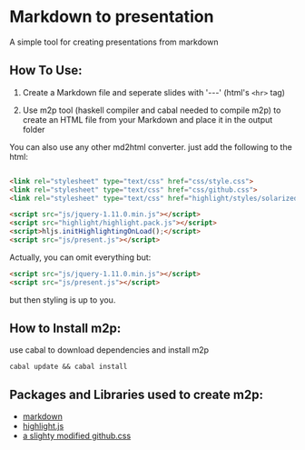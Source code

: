 Markdown to presentation
========================

A simple tool for creating presentations from markdown

How To Use:
------
1. Create a Markdown file and seperate slides with '---' (html's `<hr>` tag)

2. Use m2p tool (haskell compiler and cabal needed to compile m2p) to create an HTML file from your Markdown and place it in the output folder

You can also use any other md2html converter. just add the following to the html:
```html

<link rel="stylesheet" type="text/css" href="css/style.css">
<link rel="stylesheet" type="text/css" href="css/github.css">
<link rel="stylesheet" type="text/css" href="highlight/styles/solarized_light.css"> <!-- Or your preferable syntax highlight theme -->

<script src="js/jquery-1.11.0.min.js"></script>
<script src="highlight/highlight.pack.js"></script>
<script>hljs.initHighlightingOnLoad();</script>
<script src="js/present.js"></script>
```

Actually, you can omit everything but:
```html
<script src="js/jquery-1.11.0.min.js"></script>
<script src="js/present.js"></script>
```

but then styling is up to you.

How to Install m2p:
-------------------
use cabal to download dependencies and install m2p
```
cabal update && cabal install
```


Packages and Libraries used to create m2p:
------------------------------------------
- [markdown](http://hackage.haskell.org/package/markdown)
- [highlight.js](https://highlightjs.org/)
- [a slighty modified github.css](https://gist.github.com/andyferra/2554919)
